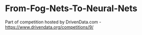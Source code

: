 # From-Fog-Nets-To-Neural-Nets

Part of competition hosted by DrivenData.com - https://www.drivendata.org/competitions/9/
